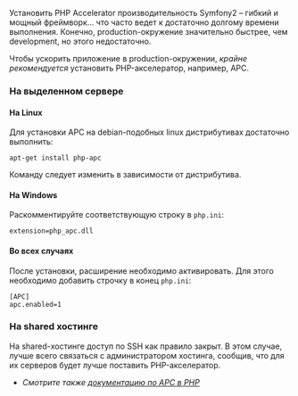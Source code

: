 Установить PHP Accelerator
производительность
Symfony2 –  гибкий и мощный фреймворк... что часто ведет к достаточно долгому времени выполнения. Конечно, production-окружение значительно быстрее, чем development, но этого недостаточно.

Чтобы ускорить приложение в production-окружении, _крайне рекомендуется_ установить PHP-акселератор, например, APC.

### На выделенном сервере

#### На Linux
Для установки APC на debian-подобных linux дистрибутивах достаточно выполнить:

    apt-get install php-apc

Команду следует изменить в зависимости от дистрибутива.

#### На Windows
Раскомментируйте соответствующую строку в `php.ini`:

    extension=php_apc.dll

#### Во всех случаях
После установки, расширение необходимо активировать. Для этого необходимо добавить строчку в конец `php.ini`:

    [APC]
    apc.enabled=1

### На shared хостинге
На shared-хостинге доступ по SSH как правило закрыт. В этом случае, лучше всего связаться с администратором хостинга, сообщив, что для их серверов будет лучше поставить PHP-акселератор.

* _Смотрите также [документацию по APC в PHP](http://php.net/manual/en/book.apc.php)_